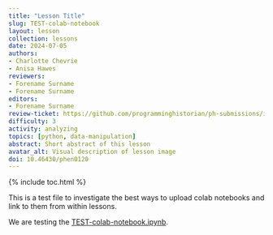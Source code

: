 ```yaml
---
title: "Lesson Title"
slug: TEST-colab-notebook
layout: lesson
collection: lessons
date: 2024-07-05
authors:
- Charlotte Chevrie
- Anisa Hawes
reviewers:
- Forename Surname
- Forename Surname
editors:
- Forename Surname
review-ticket: https://github.com/programminghistorian/ph-submissions/issues/123
difficulty: 3
activity: analyzing
topics: [python, data-manipulation]
abstract: Short abstract of this lesson
avatar_alt: Visual description of lesson image
doi: 10.46430/phen0120
---
```


{% include toc.html %}


This is a test file to investigate the best ways to upload colab notebooks and link to them from within lessons.

We are testing the [TEST-colab-notebook.ipynb](https://nbviewer.org/github/programminghistorian/jekyll/blob/gh-pages/assets/TEST-colab-notebook/TEST-colab-notebook.ipynb).
